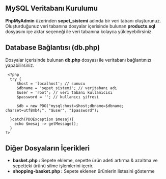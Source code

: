 ## MySQL Veritabanı Kurulumu
**PhpMyAdmin** üzerinden **sepet_sistemi** adında bir veri tabanı oluşturunuz. Oluşturduğunuz veri tabanına dosyalar içerisinde bulunan **products.sql** dosyasını içe aktar seçeneği ile veri tabanına kolayca yükleyebilirsiniz.

## Database Bağlantısı (db.php)
Dosyalar içerisinde bulunan **db.php** dosyası ile veritabanı bağlantınızı yapabilirsiniz. 
	 
	 <?php
	  try {
         $host = 'localhost'; // sunucu
	     $dbname = 'sepet_sistemi'; // veritabanı adı
	     $user = 'root'; // veri tabanı kullanıcısı
	     $password = ''; // kullanıcı şifresi

	     $db = new PDO("mysql:host=$host;dbname=$dbname; charset=utf8mb4;", "$user", "$password");

	  }catch(PDOException $mesaj){
	    echo $mesaj -> getMessage();
	  }
	?>


## Diğer Dosyaların İçerikleri

- **basket.php :** Sepete ekleme, sepette ürün adeti artırma & azaltma ve sepetteki ürünü silme işlemlerini içerir.
- **shopping-basket.php :** Sepete eklenen ürünlerin listesini gösterme 
